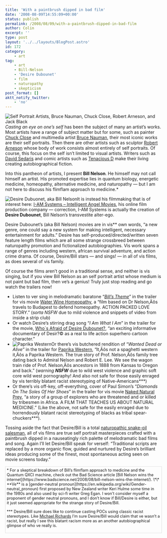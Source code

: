 ```yaml
---
title: 'With a paintbrush dipped in bad film'
date: '2008-08-09T14:55:09+00:00'
status: publish
permalink: /2008/08/09/with-a-paintbrush-dipped-in-bad-film
author: Colin
excerpt: ''
type: post
layout: '../../layouts/BlogPost.astro'
id: 172
category:
    - art
tag:
    - art
    - Bill-Nelson
    - 'Desire Dubounet'
    - film
    - naturopathy
    - skepticism
post_format: []
aktt_notify_twitter:
    - 'no'
---
```

![Self Portrait Artists, Bruce Nauman, Chuck Close, Robert Arneson, and Jack Black](/uploads/2008/08/selfportraits.jpg)*Casting an eye on one’s self* has been the subject of many an artist’s works. Most artists have a range of subject matter but for some, such as painter [Chuck Close](https://www.sfmoma.org/exhibitions/exhib_detail.asp?id=208) and multimedia artist [Bruce Nauman](https://www.artcomgroup.com/introduce/500photographer/en/nauman.htm), their most iconic works are their self portraits. Then there are other artists such as sculptor [Robert Arneson](https://www.verisimilitudo.com/arneson/artworks.htm) whose body of work consists almost entirely of self portraits. Of course, this focus on the self isn’t limited to visual artists. Writers such as [David Sedaris](https://www.youtube.com/watch?v=HjYe_fUBNw0) and comic artists such as [Tenacious D](https://www.youtube.com/watch?v=hvvjiE4AdUI) make their living creating autobiographical fiction.

Into this pantheon of artists, I present **Bill Nelson**. He himself may not call himself an artist. His promoted expertise lies in quantum biology, energetic medicine, homeopathy, alternative medicine, and naturopathy — but I am not here to discuss his flimflam approach to medicine.\*

![Desire Dubuonet, aka Bill Nelson](/uploads/2008/08/desire-d.jpg)It is instead his filmmaking that is of interest here: [I-AM Systems – Intelligent Angel Movies](https://www.imune.org), his online film production company — correction, I-AM Systems is actually the creation of **Desire Dubounet**, Bill Nelson’s transvestite alter-ego.

Desire Dubounet’s (aka Bill Nelson) movies are in vis\*\* own words, “a new genre, one could say a new system for making intelligent, necessary entertainment for adults.” Desire has self-produced/directed/written seven feature length films which are all some strange crossbreed between naturopathy promotion and fictionalized autobiographies. Vis work spans a range of genres including western, african survival adventure, and action crime drama. Of course, Desire/Bill stars — and sings! — in all of vis films, as does several of vis family.

Of course the films aren’t good in a traditional sense, and neither is vis singing, but if you view Bill Nelson as an self portrait artist whose medium is not paint but bad film, then ve’s a genius! Truly just stop reading and go watch the trailers now!

- Listen to ver sing in melodramatic baratone “[*Bill’s Theme*](https://video.google.com/videoplay?docid=2441464197077804024&ei=SfudSLT-M5OerAOyxoEo&q=bill+nelson)” in the trailer for vis movie [Water Wine Homeopathy](https://www.imune.org/films/1), a “film based on Dr Nelson‚Äôs travels to Budapest to defend homeopathy. ACTION PACKED LOVE STORY.” (*sorta NSFW* due to mild violence and snippets of video from inside a strip club)
- Or watch Desire’s stirring drag song “*I Am What I Am*” in the trailer for the movie, [Who`s Afraid of Desire Dubounet?](https://www.imune.org/films/3), “an exciting informative documentary of Desir?© as a real to life action superhero cartoon character.”
- ![Paprika Western](/uploads/2008/08/paprika-western.jpg)Or there’s vis butchered rendition of “*Wanted Dead or Alive*” in the trailer for [Paprika Western](https://www.imune.org/films/8), “It‚Äôs not a spaghetti western it‚Äôs a Paprika Western. The true story of Prof. Nelson‚Äôs family tree dating back to Admiral Nelson and Robert E. Lee. We see the wagon train ride of Prof. Nelson‚Äôs ancestors in 1888 from Kansas to Oregon and back.” (*warning **NSFW*** due to wild west violence and graphic soft core wild west pornography! And also not safe for those easily enraged by vis terribly blatant racist stereotyping of Native-Americans\*\*\*)
- Or there’s vis off-key, off-everything, cover of Paul Simon’s “*Diamonds On The Soles Of Her Shoes*” in the trailer for vis movie [Naked Natural Prey](https://www.imune.org/films/9), “a story of a group of explorers who are threatened and or killed by tribesmen in Africa. A FILM THAT TEACHES US ABOUT NATURAL MEDICINE.” (Like the above, not safe for the easily enraged due to horrendously blatant racist stereotyping of blacks as tribal spear-chuckers\*\*\*).

Tossing aside the fact that Desire/Bill is a total [naturopathic snake-oil salesman](https://www.badscience.net/2008/08/bill-nelson-wins-the-internet/), all of vis films are true self portrait masterpieces crafted with a paintbrush dipped in a nauseatingly rich palette of melodramatic bad films and song. Again I’ll let Desire/Bill speak for verself: “Traditional scripts are replaced by a more organic flow, guided and nurtured by Desire’s brilliant ideas producing some of the finest, most spontaneous acting seen on movie screens today.”

<div style="font-size:90%;border:1px solid #ddd;padding:4px">* For a skeptical breakdown of Bill’s flimflam approach to medicine and the Quantum QXCI machine, check out the Bad Science article [Bill Nelson wins the internet](https://www.badscience.net/2008/08/bill-nelson-wins-the-internet/). \*\* **Ve** is a [gender-neutral pronoun](https://en.wikipedia.org/wiki/Gender-neutral_pronoun) first proposed by New Zealand writer Keri Hulme some time in the 1980s and also used by sci-fi writer Greg Egan. I won’t consider myself a proponent of gender neutral pronouns, and I don’t know if Bill/Desire is either, but it just seemed appropriate for the strange story of Desire/Bill.

\*\*\* Desire/Bill sure does like to continue casting POCs using classic racist stereotypes. Like [Michael Richards](www.youtube.com/watch?v=XCbrEbEyheM) I’m sure Desire/Bill would claim that ve wasn’t a racist, but really I see this blatant racism more as an another autobiographical glimpse of who ve really is.

</div>